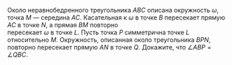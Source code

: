 Около неравнобедренного треугольника $ABC$ описана окружность $\omega$,  точка $M$ — середина $AC$.
Касательная к $\omega$ в точке $B$ пересекает прямую $AC$ в точке $N$, а прямая $BM$ повторно  
пересекает $\omega$ в точке $L$. Пусть точка $P$  симметрична  точке $L$ относительно $M$. Окружность, описанная около треугольника $BPN$, повторно пересекает прямую $AN$ в точке  $Q$. Докажите, что $\angle ABP = \angle QBC$.